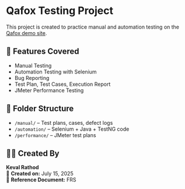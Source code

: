 # Qafox Testing Project

This project is created to practice manual and automation testing on the [Qafox demo site](https://tutorialsninja.com/demo/index.php?route=common/home).

## 🔧 Features Covered

- Manual Testing
- Automation Testing with Selenium
- Bug Reporting
- Test Plan, Test Cases, Execution Report
- JMeter Performance Testing

## 📂 Folder Structure

- `/manual/` – Test plans, cases, defect logs
- `/automation/` – Selenium + Java + TestNG code
- `/performance/` – JMeter test plans

## 👨‍💻 Created By
**Keval Rathod**  
📅 **Created on:** July 15, 2025  
📁 **Reference Document:** FRS  
